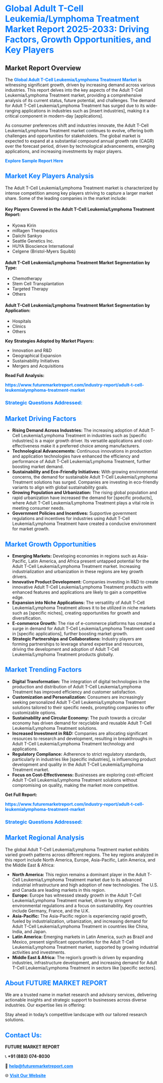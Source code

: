 <h1 style="color: #007BFF;">Global Adult T-Cell Leukemia/Lymphoma Treatment Market Report 2025-2033: Driving Factors, Growth Opportunities, and Key Players</h1>

<section id="overview">
<h2>Market Report Overview</h2>
<p>The <a href="https://www.futuremarketreport.com/industry-report/adult-t-cell-leukemialymphoma-treatment-market" style="color: #007BFF; text-decoration: none;"><strong>Global Adult T-Cell Leukemia/Lymphoma Treatment Market</strong></a> is witnessing significant growth, driven by increasing demand across various industries. This report delves into the key aspects of the Adult T-Cell Leukemia/Lymphoma Treatment market, providing a comprehensive analysis of its current status, future potential, and challenges. The demand for Adult T-Cell Leukemia/Lymphoma Treatment has surged due to its wide-ranging applications in industries such as [insert industries], making it a critical component in modern-day [applications].</p>
<p>As consumer preferences shift and industries innovate, the Adult T-Cell Leukemia/Lymphoma Treatment market continues to evolve, offering both challenges and opportunities for stakeholders. The global market is expected to expand at a substantial compound annual growth rate (CAGR) over the forecast period, driven by technological advancements, emerging applications, and increasing investments by major players.</p>
</section>

<section id="overview">
<p><a href="https://www.futuremarketreport.com/request-sample/reportId=79998" style="color: #007BFF; text-decoration: none;"><strong>Explore Sample Report Here</strong></a></p>
</section>

<section id="key-players">
<h2 style="color: #007BFF;">Market Key Players Analysis</h2>
<p>The Adult T-Cell Leukemia/Lymphoma Treatment market is characterized by intense competition among key players striving to capture a larger market share. Some of the leading companies in the market include:</p>
<h4>Key Players Covered in the Adult T-Cell Leukemia/Lymphoma Treatment Report:</h4>
<ul><li>Kyowa Kirin</li><li>miRagen Therapeutics</li><li>Daiichi Sankyo</li><li>Seattle Genetics Inc.</li><li>HUYA Bioscience International</li><li>Celgene (Bristol-Myers Squibb)</li></ul>
<h4>Adult T-Cell Leukemia/Lymphoma Treatment Market Segmentation by Type:</h4>
<ul><li>Chemotherapy</li><li>Stem Cell Transplantation</li><li>Targeted Therapy</li><li>Others</li></ul>

<h4>Adult T-Cell Leukemia/Lymphoma Treatment Market Segmentation by Application:</h4>
<ul><li>Hospitals</li><li>Clinics</li><li>Others</li></ul>
<p><strong>Key Strategies Adopted by Market Players:</strong></p>
<ul>
<li>Innovation and R&D</li>
<li>Geographical Expansion</li>
<li>Sustainability Initiatives</li>
<li>Mergers and Acquisitions</li>
</ul>
</section>

<section>
<p><strong>Read Full Analysis: </strong></p><a href="https://www.futuremarketreport.com/industry-report/adult-t-cell-leukemialymphoma-treatment-market" style="color: #007BFF; text-decoration: none;"><strong>https://www.futuremarketreport.com/industry-report/adult-t-cell-leukemialymphoma-treatment-market</strong></a>
<h3 style="color: #007BFF;">Strategic Questions Addressed:</h3>
</section>

<section id="driving-factors">
<h2 style="color: #007BFF;">Market Driving Factors</h2>
<ul>
<li><strong>Rising Demand Across Industries:</strong> The increasing adoption of Adult T-Cell Leukemia/Lymphoma Treatment in industries such as [specific industries] is a major growth driver. Its versatile applications and cost-effectiveness make it a preferred choice among manufacturers.</li>
<li><strong>Technological Advancements:</strong> Continuous innovations in production and application technologies have enhanced the efficiency and performance of Adult T-Cell Leukemia/Lymphoma Treatment, further boosting market demand.</li>
<li><strong>Sustainability and Eco-Friendly Initiatives:</strong> With growing environmental concerns, the demand for sustainable Adult T-Cell Leukemia/Lymphoma Treatment solutions has surged. Companies are investing in eco-friendly variants to align with global sustainability goals.</li>
<li><strong>Growing Population and Urbanization:</strong> The rising global population and rapid urbanization have increased the demand for [specific products], where Adult T-Cell Leukemia/Lymphoma Treatment plays a vital role in meeting consumer needs.</li>
<li><strong>Government Policies and Incentives:</strong> Supportive government regulations and incentives for industries using Adult T-Cell Leukemia/Lymphoma Treatment have created a conducive environment for market growth.</li>
</ul>
</section>

<section id="growth-opportunities">
<h2 style="color: #007BFF;">Market Growth Opportunities</h2>
<ul>
<li><strong>Emerging Markets:</strong> Developing economies in regions such as Asia-Pacific, Latin America, and Africa present untapped potential for the Adult T-Cell Leukemia/Lymphoma Treatment market. Increasing industrialization and urbanization in these regions are key growth drivers.</li>
<li><strong>Innovative Product Development:</strong> Companies investing in R&D to create innovative Adult T-Cell Leukemia/Lymphoma Treatment products with enhanced features and applications are likely to gain a competitive edge.</li>
<li><strong>Expansion into Niche Applications:</strong> The versatility of Adult T-Cell Leukemia/Lymphoma Treatment allows it to be utilized in niche markets such as [specific niches], creating opportunities for growth and diversification.</li>
<li><strong>E-commerce Growth:</strong> The rise of e-commerce platforms has created a surge in demand for Adult T-Cell Leukemia/Lymphoma Treatment used in [specific applications], further boosting market growth.</li>
<li><strong>Strategic Partnerships and Collaborations:</strong> Industry players are forming partnerships to leverage shared expertise and resources, driving the development and adoption of Adult T-Cell Leukemia/Lymphoma Treatment products globally.</li>
</ul>
</section>

<section id="trending-factors">
<h2 style="color: #007BFF;">Market Trending Factors</h2>
<ul>
<li><strong>Digital Transformation:</strong> The integration of digital technologies in the production and distribution of Adult T-Cell Leukemia/Lymphoma Treatment has improved efficiency and customer satisfaction.</li>
<li><strong>Customization and Personalization:</strong> Consumers are increasingly seeking personalized Adult T-Cell Leukemia/Lymphoma Treatment solutions tailored to their specific needs, prompting companies to offer customizable options.</li>
<li><strong>Sustainability and Circular Economy:</strong> The push towards a circular economy has driven demand for recyclable and reusable Adult T-Cell Leukemia/Lymphoma Treatment solutions.</li>
<li><strong>Increased Investment in R&D:</strong> Companies are allocating significant resources to research and development, resulting in breakthroughs in Adult T-Cell Leukemia/Lymphoma Treatment technology and applications.</li>
<li><strong>Regulatory Compliance:</strong> Adherence to strict regulatory standards, particularly in industries like [specific industries], is influencing product development and quality in the Adult T-Cell Leukemia/Lymphoma Treatment market.</li>
<li><strong>Focus on Cost-Effectiveness:</strong> Businesses are exploring cost-efficient Adult T-Cell Leukemia/Lymphoma Treatment solutions without compromising on quality, making the market more competitive.</li>
</ul>
</section>

<section>
<p><strong>Get Full Report: </strong></p><a href="https://www.futuremarketreport.com/industry-report/adult-t-cell-leukemialymphoma-treatment-market" style="color: #007BFF; text-decoration: none;"><strong>https://www.futuremarketreport.com/industry-report/adult-t-cell-leukemialymphoma-treatment-market</strong></a>
<h3 style="color: #007BFF;">Strategic Questions Addressed:</h3>
</section>


<section id="regional-analysis">
<h2 style="color: #007BFF;">Market Regional Analysis</h2>
<p>The global Adult T-Cell Leukemia/Lymphoma Treatment market exhibits varied growth patterns across different regions. The key regions analyzed in this report include North America, Europe, Asia-Pacific, Latin America, and the Middle East & Africa:</p>
<ul>
<li><strong>North America:</strong> This region remains a dominant player in the Adult T-Cell Leukemia/Lymphoma Treatment market due to its advanced industrial infrastructure and high adoption of new technologies. The U.S. and Canada are leading markets in this region.</li>
<li><strong>Europe:</strong> Europe has witnessed steady growth in the Adult T-Cell Leukemia/Lymphoma Treatment market, driven by stringent environmental regulations and a focus on sustainability. Key countries include Germany, France, and the U.K.</li>
<li><strong>Asia-Pacific:</strong> The Asia-Pacific region is experiencing rapid growth, fueled by industrialization, urbanization, and increasing demand for Adult T-Cell Leukemia/Lymphoma Treatment in countries like China, India, and Japan.</li>
<li><strong>Latin America:</strong> Emerging markets in Latin America, such as Brazil and Mexico, present significant opportunities for the Adult T-Cell Leukemia/Lymphoma Treatment market, supported by growing industrial activities and investments.</li>
<li><strong>Middle East & Africa:</strong> The region’s growth is driven by expanding industries, infrastructure development, and increasing demand for Adult T-Cell Leukemia/Lymphoma Treatment in sectors like [specific sectors].</li>
</ul>
</section>

<footer>
<h2 style="color: #007BFF;">About FUTURE MARKET REPORT</h2>
<p>We are a trusted name in market research and advisory services, delivering actionable insights and strategic support to businesses across diverse industries. Our expertise lies in offering:</p>

<p>Stay ahead in today’s competitive landscape with our tailored research solutions.</p>

<h2 style="color: #007BFF;">Contact Us:</h2>
<p><strong>FUTURE MARKET REPORT</strong></p>
<p>📞 <strong>+91 (883) 074-8030</strong></p>
<p>📧 <strong><a href="mailto:help@futuremarketreport.com" style="color: #007BFF;">help@futuremarketreport.com</a></strong></p>
<p>🌐 <strong><a href="https://www.futuremarketreport.com/" style="color: #007BFF;">Visit Our Website</a></strong></p>
</footer>